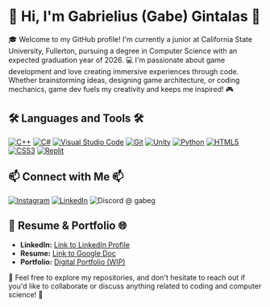 # 👋 Hi, I'm Gabrielius (Gabe) Gintalas 🚀

🎓 Welcome to my GitHub profile! I'm currently a junior at California State University, Fullerton, pursuing a degree in Computer Science with an expected graduation year of 2026. 💻 I'm passionate about game development and love creating immersive experiences through code. Whether brainstorming ideas, designing game architecture, or coding mechanics, game dev fuels my creativity and keeps me inspired! 🎮


## 🛠 Languages and Tools 🛠
[![C++](https://img.shields.io/badge/-C++-00599C?style=flat-square&logo=c)](http://www.cplusplus.com/)
[![C#](https://img.shields.io/badge/-CSharp-239120?style=flat-square&logo=c-sharp)](https://docs.microsoft.com/en-us/dotnet/csharp/)
[![Visual Studio Code](https://img.shields.io/badge/-VSCode-007ACC?style=flat-square&logo=visual-studio-code)](https://code.visualstudio.com/)
[![Git](https://img.shields.io/badge/-Git-F05032?style=flat-square&logo=git)](https://git-scm.com/)
[![Unity](https://img.shields.io/badge/-Unity-000000?style=flat-square&logo=unity)](https://unity.com/)
[![Python](https://img.shields.io/badge/-Python-3776AB?style=flat-square&logo=python)](https://www.python.org/)
[![HTML5](https://img.shields.io/badge/-HTML5-E34F26?style=flat-square&logo=html5)](https://developer.mozilla.org/en-US/docs/Web/Guide/HTML/HTML5)
[![CSS3](https://img.shields.io/badge/-CSS3-1572B6?style=flat-square&logo=css3)](https://developer.mozilla.org/en-US/docs/Web/CSS)
[![Replit](https://img.shields.io/badge/-Replit-667881?style=flat-square&logo=replit)](https://replit.com/)

## 📫 Connect with Me 📫

[![Instagram](https://img.shields.io/badge/Instagram-E4405F?style=flat-square&logo=instagram&logoColor=white)](https://www.instagram.com/gabe.gin/)
[![LinkedIn](https://img.shields.io/badge/LinkedIn-0077B5?style=flat-square&logo=linkedin&logoColor=white)](https://www.linkedin.com/in/gabrielius-gintalas-a3523a252/)
![Discord](https://img.shields.io/badge/Discord-%7289DA?style=flat-square&logo=discord&logoColor=white) @ gabeg

## 📄 Resume & Portfolio 🌐
- **LinkedIn:** [Link to LinkedIn Profile](https://www.linkedin.com/in/gabrielius-gintalas-a3523a252/)
- **Resume:** [Link to Google Doc](https://docs.google.com/document/d/1F4MUnJlvNHMWL1H1Xj0sTFbm0qxHAqBgWFG5m-ob0lY/edit?usp=sharing)
- **Portfolio:** [Digital Portfolio (WIP)](https://gabrieliusgintalas.github.io/GabeGPortfolio/)

🧐 Feel free to explore my repositories, and don't hesitate to reach out if you'd like to collaborate or discuss anything related to coding and computer science! 🤝
